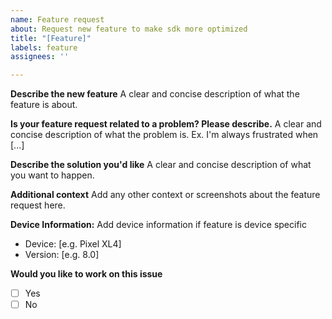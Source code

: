 ```yaml
---
name: Feature request
about: Request new feature to make sdk more optimized
title: "[Feature]"
labels: feature
assignees: ''

---
```


**Describe the new feature**
A clear and concise description of what the feature is about.

**Is your feature request related to a problem? Please describe.**
A clear and concise description of what the problem is. Ex. I'm always frustrated when [...]

**Describe the solution you'd like**
A clear and concise description of what you want to happen.

**Additional context**
Add any other context or screenshots about the feature request here.

**Device Information:**
Add device information if feature is device specific
 - Device: [e.g. Pixel XL4]
 - Version: [e.g. 8.0]

**Would you like to work on this issue**
- [ ] Yes
- [ ] No